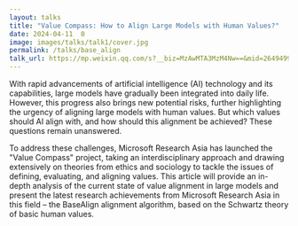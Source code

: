 ```yaml
---
layout: talks
title: "Value Compass: How to Align Large Models with Human Values?"
date: 2024-04-11  0
image: images/talks/talk1/cover.jpg
permalink: /talks/base_align
talk_url: https://mp.weixin.qq.com/s?__biz=MzAwMTA3MzM4Nw==&mid=2649499350&idx=1&sn=26a0db299e290bf34ac1fc4909b79d0b&chksm=82c7cf52b5b04644acc0ae8e7cc4221b827a8b883041281e8173f23977e4e5dcb554006ab4d8&mpshare=1&scene=1&srcid=0607CMwKY9qFJANncc7xeOFM&sharer_shareinfo=64976deb74d306dbf36f02d2db82248f&sharer_shareinfo_first=64976deb74d306dbf36f02d2db82248f#rd
---
```


With rapid advancements of artificial intelligence (AI) technology and its capabilities, large models have gradually been integrated into daily life. However, this progress also brings new potential risks, further highlighting the urgency of aligning large models with human values. But which values should AI align with, and how should this alignment be achieved? These questions remain unanswered.

To address these challenges, Microsoft Research Asia has launched the "Value Compass" project, taking an interdisciplinary approach and drawing extensively on theories from ethics and sociology to tackle the issues of defining, evaluating, and aligning values. This article will provide an in-depth analysis of the current state of value alignment in large models and present the latest research achievements from Microsoft Research Asia in this field – the BaseAlign alignment algorithm, based on the Schwartz theory of basic human values.